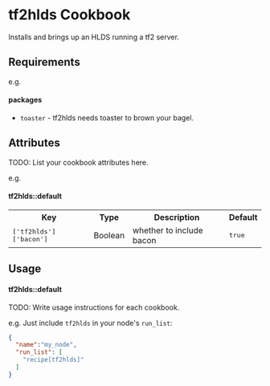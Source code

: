 tf2hlds Cookbook
================
Installs and brings up an HLDS running a tf2 server. 

Requirements
------------


e.g.
#### packages
- `toaster` - tf2hlds needs toaster to brown your bagel.

Attributes
----------
TODO: List your cookbook attributes here.

e.g.
#### tf2hlds::default
<table>
  <tr>
    <th>Key</th>
    <th>Type</th>
    <th>Description</th>
    <th>Default</th>
  </tr>
  <tr>
    <td><tt>['tf2hlds']['bacon']</tt></td>
    <td>Boolean</td>
    <td>whether to include bacon</td>
    <td><tt>true</tt></td>
  </tr>
</table>

Usage
-----
#### tf2hlds::default
TODO: Write usage instructions for each cookbook.

e.g.
Just include `tf2hlds` in your node's `run_list`:

```json
{
  "name":"my_node",
  "run_list": [
    "recipe[tf2hlds]"
  ]
}
```



